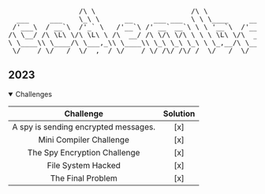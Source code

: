 <pre>
                 /\ \                       /\ \
  ___     ___    \_\ \      __     ___ ___  \ \ \____     __    _ __
 /'___\  / __`\  /'_` \   /'__`\ /' __` __`\ \ \ '__`\  /'__`\ /\`'__\
/\ \__/ /\ \L\ \/\ \L\ \ /\  __/ /\ \/\ \/\ \ \ \ \L\ \/\  __/ \ \ \/
\ \____\\ \____/\ \___,_\\ \____\\ \_\ \_\ \_\ \ \_,__/\ \____\ \ \_\
 \/____/ \/___/  \/__,_ / \/____/ \/_/\/_/\/_/  \/___/  \/____/  \/_/
</pre>

## 2023

<details open>
<summary>Challenges</summary>

|              Challenge               | Solution |
| :----------------------------------: | :------: |
| A spy is sending encrypted messages. |   [x]    |
|       Mini Compiler Challenge        |   [x]    |
|     The Spy Encryption Challenge     |   [x]    |
|          File System Hacked          |   [x]    |
|          The Final Problem           |   [x]    |

</details>
